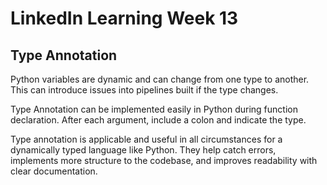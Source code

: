 # LinkedIn Learning Week 13

## Type Annotation 

Python variables are dynamic and can change from one type to another. This can introduce issues into pipelines built if the type changes. 
 
Type Annotation can be implemented easily in Python during function declaration. After each argument,  include a colon and indicate the type.

Type annotation is applicable and useful in all circumstances for a dynamically typed language like Python. They help catch errors, implements more structure to the codebase, and improves readability with clear documentation.

